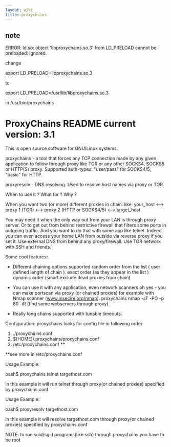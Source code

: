 ```yaml
---
layout: wiki
title: proxychains
---
```



## note

ERROR: ld.so: object 'libproxychains.so.3' from LD\_PRELOAD cannot be preloaded: ignored.

change

export LD\_PRELOAD=libproxychains.so.3 

to

export LD\_PRELOAD=/usr/lib/libproxychains.so.3

in /usr/bin/proxychains


ProxyChains README 
current version: 3.1
======================

This is open source software for GNU/Linux systems.

proxychains - a tool that forces any TCP connection made by any given application
to follow through proxy like TOR or any other SOCKS4, SOCKS5 or HTTP(S) proxy. 
Supported auth-types: "user/pass" for SOCKS4/5, "basic" for HTTP.

proxyresolv - DNS resolving. Used to resolve host names via proxy or TOR.


When to use it ? What for ? Why ?

When you want two (or more) different proxies in chain:
 like: your_host <--> proxy 1 (TOR) <--> proxy 2 (HTTP or SOCKS4/5) <--> target_host

 You may need it when the only way out from your LAN is through proxy server.
 Or to get out from behind restrictive firewall that filters some ports in outgoing traffic.
 And you want to do that with some app like telnet.
 Indeed you can even access your home LAN from outside via reverse proxy if you set it.
 Use external DNS from behind any proxy/firewall.
 Use TOR network with SSH and friends.


Some cool features:

* Different chaining options supported
 random order from the list ( user defined length of chain ).
 exact order (as they appear in the list )
 dynamic order (smart exclude dead proxies from chain)

* You can use it with any application, even network scanners
 oh yes - you can make portscan via proxy (or chained proxies)
 for example with Nmap scanner (www.insecire.org/nmap).
 proxychains nmap -sT -PO -p 80 -iR (find some webservers through proxy)

* Really long chains supported with tunable timeouts.



Configuration:
proxychains looks for config file in following order:
1) ./proxychains.conf
2) $(HOME)/.proxychains/proxychains.conf
3) /etc/proxychains.conf **

**see more in /etc/proxychains.conf

Usage Example:

 bash$ proxychains telnet targethost.com

in this example it will run telnet through proxy(or chained proxies)
specified by proxychains.conf

Usage Example:

 bash$ proxyresolv targethost.com

in this example it will resolve targethost.com through proxy(or chained proxies)
specified by proxychains.conf

NOTE: 
to run suid/sgid programs(like ssh) through proxychains you have to be root


